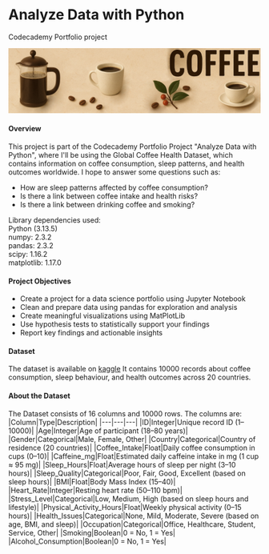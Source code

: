 # Analyze Data with Python
Codecademy Portfolio project

![image](Coffee.png)

#### Overview
This project is part of the Codecademy Portfolio Project "Analyze Data with Python", where I'll be using the Global Coffee Health Dataset, which contains information on coffee consumption, sleep patterns, and health outcomes worldwide.
I hope to answer some questions such as:
 - How are sleep patterns affected by coffee consumption?
 - Is there a link between coffee intake and health risks?
 - Is there a link between drinking coffee and smoking?

Library dependencies used:<br>
Python (3.13.5)<br>
numpy: 2.3.2<br>
pandas: 2.3.2<br>
scipy: 1.16.2<br>
matplotlib: 1.17.0
   
#### Project Objectives
 - Create a project for a data science portfolio using Jupyter Notebook
 - Clean and prepare data using pandas for exploration and analysis
 - Create meaningful visualizations using MatPlotLib
 - Use hypothesis tests to statistically support your findings
 - Report key findings and actionable insights

#### Dataset
The dataset is available on [kaggle](https://www.kaggle.com/datasets/uom190346a/global-coffee-health-dataset/data)
It contains 10000 records about coffee consumption, sleep behaviour, and health outcomes across 20 countries.

#### About the Dataset
The Dataset consists of 16 columns and 10000 rows.
The columns are:
|Column|Type|Description|
|---|---|---|
|ID|Integer|Unique record ID (1–10000)|
|Age|Integer|Age of participant (18–80 years)|
|Gender|Categorical|Male, Female, Other|
|Country|Categorical|Country of residence (20 countries)|
|Coffee_Intake|Float|Daily coffee consumption in cups (0–10)|
|Caffeine_mg|Float|Estimated daily caffeine intake in mg (1 cup ≈ 95 mg)|
|Sleep_Hours|Float|Average hours of sleep per night (3–10 hours)|
|Sleep_Quality|Categorical|Poor, Fair, Good, Excellent (based on sleep hours)|
|BMI|Float|Body Mass Index (15–40)|
|Heart_Rate|Integer|Resting heart rate (50–110 bpm)|
|Stress_Level|Categorical|Low, Medium, High (based on sleep hours and lifestyle)|
|Physical_Activity_Hours|Float|Weekly physical activity (0–15 hours)|
|Health_Issues|Categorical|None, Mild, Moderate, Severe (based on age, BMI, and sleep)|
|Occupation|Categorical|Office, Healthcare, Student, Service, Other|
|Smoking|Boolean|0 = No, 1 = Yes|
|Alcohol_Consumption|Boolean|0 = No, 1 = Yes|
